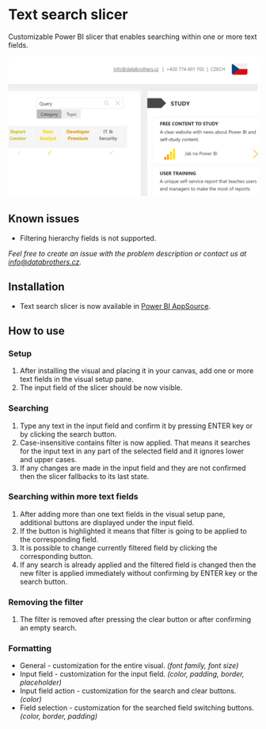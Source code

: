# Text search slicer
Customizable Power BI slicer that enables searching within one or more text fields.

![Showcase](other/showcase.png)

## Known issues
- Filtering hierarchy fields is not supported.

*Feel free to create an issue with the problem description or contact us at [info@databrothers.cz](mailto:info@databrothers.cz).*

## Installation
- Text search slicer is now available in [Power BI AppSource](https://appsource.microsoft.com/en-us/product/power-bi-visuals/databrotherssro1596013704866.dbi_text_search_slicer). 

## How to use
### Setup
1) After installing the visual and placing it in your canvas, add one or more text fields in the visual setup pane.
2) The input field of the slicer should be now visible.

### Searching
1) Type any text in the input field and confirm it by pressing ENTER key or by clicking the search button.
2) Case-insensitive contains filter is now applied. That means it searches for the input text in any part of the selected field and it ignores lower and upper cases. 
3) If any changes are made in the input field and they are not confirmed then the slicer fallbacks to its last state.

### Searching within more text fields
1) After adding more than one text fields in the visual setup pane, additional buttons are displayed under the input field.
2) If the button is highlighted it means that filter is going to be applied to the corresponding field.
3) It is possible to change currently filtered field by clicking the corresponding button. 
4) If any search is already applied and the filtered field is changed then the new filter is applied immediately without confirming by ENTER key or the search button.

### Removing the filter
1) The filter is removed after pressing the clear button or after confirming an empty search.

### Formatting
- General - customization for the entire visual. *(font family, font size)*
- Input field - customization for the input field. *(color, padding, border, placeholder)*
- Input field action - customization for the search and clear buttons. *(color)*
- Field selection - customization for the searched field switching buttons. *(color, border, padding)*